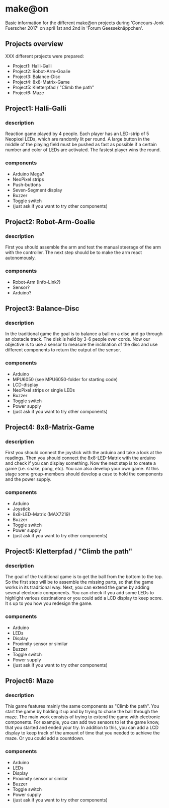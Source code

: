 # make@on
Basic information for the different make@on projects during 'Concours Jonk Fuerscher 2017' on april 1st and 2nd in 'Forum Geesseknäppchen'.


## Projects overview
XXX different projects were prepared:
* Project1: Halli-Galli
* Project2: Robot-Arm-Goalie
* Project3: Balance-Disc
* Project4: 8x8-Matrix-Game
* Project5: Kletterpfad / "Climb the path"
* Project6: Maze


## Project1: Halli-Galli
### description
Reaction game played by 4 people. Each player has an LED-strip of 5 Neopixel LEDs, which are randomly lit per round. A large button in the middle of the playing field must be pushed as fast as possible if a certain number and color of LEDs are activated. The fastest player wins the round.
### components
* Arduino Mega?
* NeoPixel strips
* Push-buttons
* Seven-Segment display
* Buzzer
* Toggle switch
* (just ask if you want to try other components)


## Project2: Robot-Arm-Goalie
### description
First you should assemble the arm and test the manual steerage of the arm with the controller. The next step should be to make the arm react autonomously.
### components
* Robot-Arm (Info-Link?)
* Sensor?
* Arduino?


## Project3: Balance-Disc
### description
In the traditional game the goal is to balance a ball on a disc and go through an obstacle track. The disk is held by 3-6 people over cords. Now our objective is to use a sensor to measure the inclination of the disc and use different components to return the output of the sensor.
### components
* Arduino
* MPU6050 (see MPU6050-folder for starting code)
* LCD-display
* NeoPixel strips or single LEDs
* Buzzer
* Toggle switch
* Power supply
* (just ask if you want to try other components)


## Project4: 8x8-Matrix-Game
### description
First you should connect the joystick with the arduino and take a look at the readings. Then you should connect the 8x8-LED-Matrix with the arduino and check if you can display something. Now the next step is to create a game (i.e. snake, pong, etc). You can also develop your own game. At this stage some group-members should develop a case to hold the components and the power supply.
### components
* Arduino
* Joystick
* 8x8-LED-Matrix (MAX7219)
* Buzzer
* Toggle switch
* Power supply
* (just ask if you want to try other components)


## Project5: Kletterpfad / "Climb the path"
### description
The goal of the traditional game is to get the ball from the bottom to the top. So the first step will be to assemble the missing parts, so that the game works in its traditional way. Next, you can extend the game by adding several electronic components. You can check if you add some LEDs to highlight various destinations or you could add a LCD display to keep score. It s up to you how you redesign the game.
### components
* Arduino
* LEDs
* Display
* Proximity sensor or similar
* Buzzer
* Toggle switch
* Power supply
* (just ask if you want to try other components)


## Project6: Maze
### description
This game features mainly the same components as "Climb the path". You start the game by holding it up and by trying to chase the ball through the maze. The main work consists of trying to extend the game with electronic components. For example, you can add two sensors to let the game know, that you started and ended your try. In addition to this, you can add a LCD display to keep track of the amount of time that you needed to achieve the maze. Or you could add a countdown.
### components
* Arduino
* LEDs
* Display
* Proximity sensor or similar
* Buzzer
* Toggle switch
* Power supply
* (just ask if you want to try other components)
